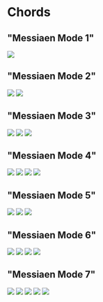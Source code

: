 # Chords


## "Messiaen Mode 1"

![](img/1.PNG)


## "Messiaen Mode 2"

![](img/2.1.PNG)
![](img/2.2.PNG)

## "Messiaen Mode 3"

![](img/3.1.PNG)
![](img/3.2.PNG)
![](img/3.3.PNG)

## "Messiaen Mode 4"

![](img/4.1.PNG)
![](img/4.2.PNG)
![](img/4.3.PNG)
![](img/4.4.PNG)


## "Messiaen Mode 5"

![](img/5.1.PNG)
![](img/5.2.PNG)
![](img/5.3.PNG)


## "Messiaen Mode 6"

![](img/6.1.PNG)
![](img/6.2.PNG)
![](img/6.3.PNG)
![](img/6.4.PNG)

## "Messiaen Mode 7"

![](img/7.1.PNG)
![](img/7.2.PNG)
![](img/7.3.PNG)
![](img/7.4.PNG)
![](img/7.5.PNG)

